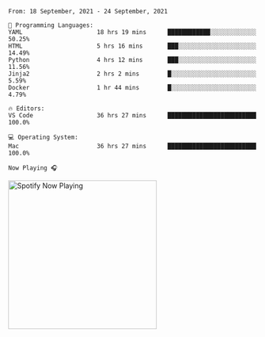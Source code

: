 <!--START_SECTION:waka-->
```text
From: 18 September, 2021 - 24 September, 2021

💬 Programming Languages: 
YAML                     18 hrs 19 mins      ████████████░░░░░░░░░░░░░   50.25% 
HTML                     5 hrs 16 mins       ███░░░░░░░░░░░░░░░░░░░░░░   14.49% 
Python                   4 hrs 12 mins       ███░░░░░░░░░░░░░░░░░░░░░░   11.56% 
Jinja2                   2 hrs 2 mins        █░░░░░░░░░░░░░░░░░░░░░░░░   5.59% 
Docker                   1 hr 44 mins        █░░░░░░░░░░░░░░░░░░░░░░░░   4.79%

🔥 Editors: 
VS Code                  36 hrs 27 mins      █████████████████████████   100.0%

💻 Operating System: 
Mac                      36 hrs 27 mins      █████████████████████████   100.0%

```


<!--END_SECTION:waka-->

`Now Playing 🎧`

[<img src="https://spotify-now-playing-cyan-seven.vercel.app/api/spotify-playing" alt="Spotify Now Playing" width="300" />](https://open.spotify.com/user/gregnrobinson-ca)



